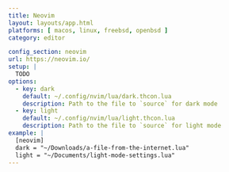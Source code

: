 ```yaml
---
title: Neovim
layout: layouts/app.html
platforms: [ macos, linux, freebsd, openbsd ]
category: editor

config_section: neovim
url: https://neovim.io/
setup: |
  TODO
options:
  - key: dark
    default: ~/.config/nvim/lua/dark.thcon.lua
    description: Path to the file to `source` for dark mode
  - key: light
    default: ~/.config/nvim/lua/light.thcon.lua
    description: Path to the file to `source` for light mode
example: |
  [neovim]
  dark = "~/Downloads/a-file-from-the-internet.lua"
  light = "~/Documents/light-mode-settings.lua"
---
```


